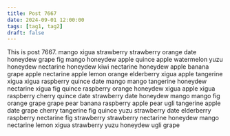 ```yaml
---
title: Post 7667
date: 2024-09-01 12:00:00
tags: [tag1, tag2]
draft: false
---
```

This is post 7667.
mango
xigua
strawberry
strawberry
orange
date
honeydew
grape
fig
mango
honeydew
apple
quince
apple
watermelon
yuzu
honeydew
nectarine
honeydew
kiwi
nectarine
honeydew
apple
banana
grape
apple
nectarine
apple
lemon
orange
elderberry
xigua
apple
tangerine
xigua
xigua
raspberry
quince
date
mango
mango
tangerine
honeydew
nectarine
xigua
fig
quince
raspberry
orange
honeydew
xigua
apple
xigua
raspberry
cherry
quince
date
strawberry
date
honeydew
mango
mango
fig
orange
grape
grape
pear
banana
raspberry
apple
pear
ugli
tangerine
apple
date
grape
cherry
tangerine
fig
quince
yuzu
strawberry
date
elderberry
raspberry
nectarine
fig
strawberry
strawberry
nectarine
honeydew
mango
nectarine
lemon
xigua
strawberry
yuzu
honeydew
ugli
grape
